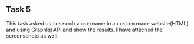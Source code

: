 ## Task 5
This task asked us to search a username in a custom made website(HTML) and using Graphlql API and show the results.
I have attached the screenschots as well.
